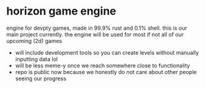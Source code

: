# horizon game engine
engine for devpty games, made in 99.9% rust and 0.1% shell.
this is our main project currently. the engine will be used for most if not all of our upcoming (2d) games
- will include development tools so you can create levels without manually inputting data lol
- will be less meme-y once we reach somewhere close to functionality
- repo is public now because we honestly do not care about other people seeing our progress
